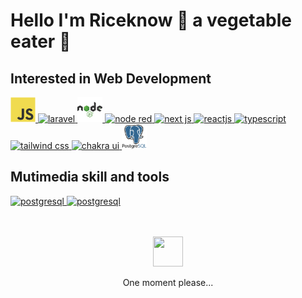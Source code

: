 # Hello I'm Riceknow 👋 a vegetable eater 🌮

<h2>Interested in Web Development</h2>

<p align="left" dir="auto"> 
  <a href="https://developer.mozilla.org/en-US/docs/Web/JavaScript" rel="nofollow"> <img src="https://raw.githubusercontent.com/devicons/devicon/master/icons/javascript/javascript-original.svg" alt="javascript" width="40" height="40" style="max-width: 100%;"> </a> 
  <a href="https://laravel.com/" rel="nofollow"> <img src="https://hello.adinyahya.com/_next/image?url=%2Flaravel.png&w=48&q=75" alt="laravel" width="40" height="40" style="max-width: 100%;"> </a> 
  <a href="https://nodejs.org" rel="nofollow"> <img src="https://raw.githubusercontent.com/devicons/devicon/master/icons/nodejs/nodejs-original-wordmark.svg" alt="nodejs" width="40" height="40" style="max-width: 100%;"> </a> 
  <a href="https://nodered.org" rel="nofollow"> <img src="https://i.ibb.co/jRg5hVj/node-red-icon.png" alt="node red" width="40" height="40" style="max-width: 100%;"> </a> 
  <a href="https://nextjs.org" rel="nofollow"> <img src="https://i.ibb.co/Wc8GrR7/nextjs.png" alt="next js" width="40" height="40" style="max-width: 100%;"> </a> 
   <a href="https://reactjs.org" rel="nofollow"> <img src="https://hackernoon.com/hn-images/1*To2H39eauxaeYxYMtV1afQ.png" alt="reactjs" width="40" height="40" style="max-width: 100%;"> </a> 
  <a href="https://www.typescriptlang.org" rel="nofollow"> <img src="https://hello.adinyahya.com/_next/image?url=%2Ftypescript.png&w=48&q=75" alt="typescript" width="40" height="40" style="max-width: 100%;"> </a> 
  <a href="https://tailwindcss.com" rel="nofollow"> <img src="https://hello.adinyahya.com/_next/image?url=%2Ftailwind.png&w=48&q=75" alt="tailwind css" width="40" height="40" style="max-width: 100%;"> </a> 
  <a href="https://chakra-ui.com" rel="nofollow"> <img src="https://i.ibb.co/YRxQYRX/54212428.png" alt="chakra ui" width="40" height="40" style="max-width: 100%;"> </a> 
  <a href="https://www.postgresql.org" rel="nofollow"> <img src="https://raw.githubusercontent.com/devicons/devicon/master/icons/postgresql/postgresql-original-wordmark.svg" alt="postgresql" width="40" height="40" style="max-width: 100%;"> </a> 

</p>
  
 <h2>Mutimedia skill and tools</h2>
 
 <p align="left" dir="auto"> 
  <a href="https://www.adobe.com" rel="nofollow"> <img src="https://i.ibb.co/d4QL7MX/Adobe-Photoshop-CC-icon-svg.png" alt="postgresql" width="40" height="40" style="max-width: 100%;"> </a>
  <a href="https://www.adobe.com" rel="nofollow"> <img src="https://i.ibb.co/R6XXBFt/Adobe-Premiere-Pro-CC-icon-svg.png" alt="postgresql" width="40" height="40" style="max-width: 100%;"> </a>
  </p>
  
  <div align="center">
  <br>
  <br>
  <a href="https://github.com/adinyahya/"><img src="https://github.githubassets.com/images/mona-loading-dark.gif" width="48" height="48"></a>
  <p>One moment please...</p>
  <br>
  <br>
</a>
  

